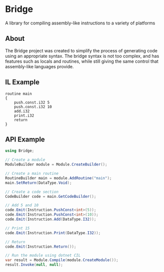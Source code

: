 # Bridge
A library for compiling assembly-like instructions to a variety of platforms

## About
The Bridge project was created to simplify the process of generating
code using an appropriate syntax. The bridge syntax is not too complex,
and has features such as locals and routines, while still giving the
same control that assembly-like languages provide.

## IL Example
```
routine main
{
    push.const.i32 5
    push.const.i32 10
    add.i32
    print.i32
    return
}
```

## API Example

```csharp
using Bridge;

// Create a module
ModuleBuilder module = Module.CreateBuilder();

// Create a main routine
RoutineBuilder main = module.AddRoutine("main");
main.SetReturn(DataType.Void);

// Create a code section
CodeBuilder code = main.GetCodeBuilder();

// Add 5 and 10
code.Emit(Instruction.PushConst<int>(5));
code.Emit(Instruction.PushConst<int>(10));
code.Emit(Instruction.Add(DataType.I32));

// Print 15
code.Emit(Instruction.Print(DataType.I32));

// Return
code.Emit(Instruction.Return());

// Run the module using dotnet CIL
var result = Module.Compile(module.CreateModule());
result.Invoke(null, null);
```
